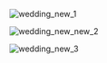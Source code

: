 
![wedding_new_1](https://user-images.githubusercontent.com/64151478/93095213-cd40c200-f6dd-11ea-9073-c19aebec7583.jpg)

![wedding_new_new_2](https://user-images.githubusercontent.com/64151478/93155887-06ab1900-f742-11ea-9faa-30297caa5ca4.jpg)

![wedding_new_3](https://user-images.githubusercontent.com/64151478/93095246-d5006680-f6dd-11ea-878b-486759d5b964.jpg)
